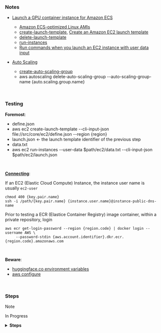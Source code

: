 <br>

### Notes

* [Launch a GPU container instance for Amazon ECS](https://docs.aws.amazon.com/AmazonECS/latest/developerguide/gpu-launch.html)
  * [Amazon ECS-optimized Linux AMIs](https://docs.aws.amazon.com/AmazonECS/latest/developerguide/ecs-optimized_AMI.html)
  * [create-launch-template](https://awscli.amazonaws.com/v2/documentation/api/latest/reference/ec2/create-launch-template.html), [Create an Amazon EC2 launch template](https://docs.aws.amazon.com/AWSEC2/latest/UserGuide/create-launch-template.html#create-launch-template-define-parameters)
  * [delete-launch-template](https://docs.aws.amazon.com/cli/latest/reference/ec2/delete-launch-template.html)
  * [run-instances](https://awscli.amazonaws.com/v2/documentation/api/latest/reference/ec2/run-instances.html)
  * [Run commands when you launch an EC2 instance with user data input](https://docs.aws.amazon.com/AWSEC2/latest/UserGuide/user-data.html)

* [Auto Scaling](https://docs.aws.amazon.com/autoscaling/)
  * [create-auto-scaling-group](https://awscli.amazonaws.com/v2/documentation/api/latest/reference/autoscaling/create-auto-scaling-group.html)
  * aws autoscaling delete-auto-scaling-group --auto-scaling-group-name {auto.scaling.group.name}

<br>

### Testing

**Foremost**:

* define.json
* aws ec2 create-launch-template --cli-input-json file://src/core/ec2/define.json --region {region}
* launch.json &larr; the launch template identifier of the previous step
* data.txt
* aws ec2 run-instances --user-data $path/ec2/data.txt --cli-input-json $path/ec2/launch.json

<br>

<a href="https://docs.aws.amazon.com/AWSEC2/latest/UserGuide/connect-linux-inst-ssh.html" target="_blank"><b>Connecting</b></a>:

If an EC2 (Elastic Cloud Compute) Instance, the instance user name is usually `ec2-user`

```shell
chmod 400 {key.pair.name}
ssh -i /path/{key.pair.name} {instance.user.name}@instance-public-dns-name
```

Prior to testing a ECR (Elastice Container Registry) image container, within a private repository, login

```shell
aws ecr get-login-password --region {region.code} | docker login --username AWS \
     --password-stdin {aws.account.identifier}.dkr.ecr.{region.code}.amazonaws.com
```

<br>

**Beware**:

* [huggingface.co environment variables](https://huggingface.co/docs/huggingface_hub/main/en/package_reference/environment_variables)
* [aws configure](https://thereferences.github.io/practice/docs/build/html/development/integration/cloud.html)



<br>

### Steps

> [!NOTE]
> In Progress

<details><summary><b>Steps</b></summary>

```mermaid
  stateDiagram
    direction TB

    accTitle: This is the accessible title
    accDescr: This is an accessible description
    
    id01: ec2 user\ndata text
    id02: ec2 user data\nbase 64 text format
    id03: ec2 launch template\nJSON
    id04: Amazon EC2#58;\nLaunch Template
    id05: auto scaling group\nJSON
    id06: Amazon EC2#58;\nAuto Scaling Group

    classDef data fill:orange,stroke-width:0,font-size:small,opacity:0.85;
    classDef definitions fill:#282828,color:white,font-style:italic,stroke-width:0,font-size:small,opacity:0.65;
    classDef aws fill:#282828,color:white,font-weight:normal,stroke-width:0,stroke:#000000,font-size:small,opacity:0.95;

    [*] --> id01:::data 
    id01 --> id02:::data : <span style='font-size#58;small'>base 64 encoding</span>
    id02 --> id03:::definitions : <span style='font-size#58;small'><b>embed</b>#58; encoding</span>
    id03 --> id04:::aws : <span style='font-size#58; small#59;'>#8194; #8194; #8194; #8194; #8194; aws ec2\ncreate-launch-template</span>
    id04 --> [*]
    id04 --> id05:::definitions : <span style='font-size#58; small#59;'><b>embed</b>#58; launch\ntemplate identifier</span>
    id05 --> id06:::aws : <span style='font-size#58; small#59;'>#8194; #8194; #8194; aws autoscaling\ncreate-auto-scaling-group</span>
    id06 --> [*]
```

</details>

<br>
<br>

<br>
<br>

<br>
<br>

<br>
<br>
